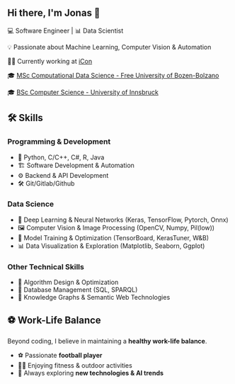 ## Hi there, I'm Jonas 👋
💻 Software Engineer | 📊 Data Scientist  

💡 Passionate about Machine Learning, Computer Vision & Automation

👨‍💻 Currently working at [iCon](https://www.icon.bz.it/) 

🎓 [MSc Computational Data Science - Free University of Bozen-Bolzano](https://www.unibz.it/en/faculties/engineering/master-computing-data-science/) 

🎓 [BSc Computer Science - University of Innsbruck](https://www.uibk.ac.at/de/studien/ba-informatik/)
 

## 🛠 Skills  
### **Programming & Development**  
- 🐍 Python, C/C++, C#, R, Java
- 🏗️ Software Development & Automation  
- ⚙️ Backend & API Development
- 🛠️ Git/Gitlab/Github

### **Data Science**  
- 🤖 Deep Learning & Neural Networks (Keras, TensorFlow, Pytorch, Onnx)
- 🖼️ Computer Vision & Image Processing (OpenCV, Numpy, Pil(low))
- 🎯 Model Training & Optimization (TensorBoard, KerasTuner, W&B)  
- 📊 Data Visualization & Exploration (Matplotlib, Seaborn, Ggplot)  

### **Other Technical Skills**  
- 🔄 Algorithm Design & Optimization  
- 📡 Database Management (SQL, SPARQL)  
- 🔗 Knowledge Graphs & Semantic Web Technologies


## ⚽ Work-Life Balance  
Beyond coding, I believe in maintaining a **healthy work-life balance**.  
- ⚽ Passionate **football player**
- 🏋️‍♂️ Enjoying fitness & outdoor activities  
- 🚀 Always exploring **new technologies & AI trends** 
